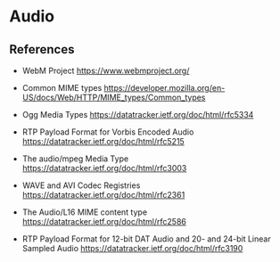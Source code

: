 Audio
=====


References
----------

- WebM Project
  https://www.webmproject.org/

- Common MIME types
  https://developer.mozilla.org/en-US/docs/Web/HTTP/MIME_types/Common_types

- Ogg Media Types
  https://datatracker.ietf.org/doc/html/rfc5334

- RTP Payload Format for Vorbis Encoded Audio
  https://datatracker.ietf.org/doc/html/rfc5215

- The audio/mpeg Media Type
  https://datatracker.ietf.org/doc/html/rfc3003

- WAVE and AVI Codec Registries
  https://datatracker.ietf.org/doc/html/rfc2361

- The Audio/L16 MIME content type
  https://datatracker.ietf.org/doc/html/rfc2586

- RTP Payload Format for 12-bit DAT Audio and 20- and 24-bit Linear Sampled Audio
  https://datatracker.ietf.org/doc/html/rfc3190

